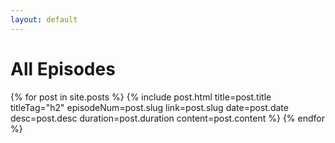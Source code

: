 ```yaml
---
layout: default
---
```

<h1>All Episodes</h1>

<section class="archive">
  {% for post in site.posts %}
    {% include post.html
      title=post.title
      titleTag="h2"
      episodeNum=post.slug
      link=post.slug
      date=post.date
      desc=post.desc
      duration=post.duration
      content=post.content %}
  {% endfor %}
</section>
